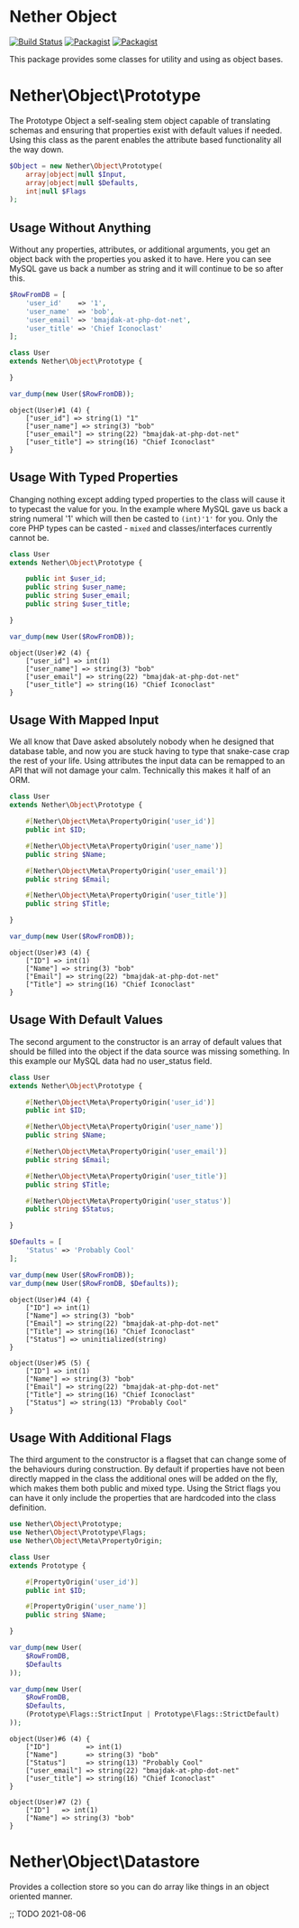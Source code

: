 # Nether Object

[![Build Status](https://travis-ci.org/netherphp/object.svg?branch=AttributeBased)](https://travis-ci.org/netherphp/object)  [![Packagist](https://img.shields.io/packagist/v/netherphp/object.svg)](https://packagist.org/packages/netherphp/object) [![Packagist](https://img.shields.io/packagist/dt/netherphp/object.svg)](https://packagist.org/packages/netherphp/object)

This package provides some classes for utility and using as object bases.



# Nether\Object\Prototype

The Prototype Object a self-sealing stem object capable of translating schemas
and ensuring that properties exist with default values if needed. Using this
class as the parent enables the attribute based functionality all the way down.

```php
$Object = new Nether\Object\Prototype(
	array|object|null $Input,
	array|object|null $Defaults,
	int|null $Flags
);
```

## Usage Without Anything

Without any properties, attributes, or additional arguments, you get an object
back with the properties you asked it to have. Here you can see MySQL gave us
back a number as string and it will continue to be so after this.

```php
$RowFromDB = [
	'user_id'    => '1',
	'user_name'  => 'bob',
	'user_email' => 'bmajdak-at-php-dot-net',
	'user_title' => 'Chief Iconoclast'
];

class User
extends Nether\Object\Prototype {

}

var_dump(new User($RowFromDB));
```

```
object(User)#1 (4) {
	["user_id"] => string(1) "1"
	["user_name"] => string(3) "bob"
	["user_email"] => string(22) "bmajdak-at-php-dot-net"
	["user_title"] => string(16) "Chief Iconoclast"
}
```



## Usage With Typed Properties

Changing nothing except adding typed properties to the class will cause it
to typecast the value for you. In the example where MySQL gave us back a string
numeral '1' which will then be casted to `(int)'1'` for you. Only the core PHP
types can be casted - `mixed` and classes/interfaces currently cannot be.

```php
class User
extends Nether\Object\Prototype {

	public int $user_id;
	public string $user_name;
	public string $user_email;
	public string $user_title;

}

var_dump(new User($RowFromDB));
```

```
object(User)#2 (4) {
	["user_id"] => int(1)
	["user_name"] => string(3) "bob"
	["user_email"] => string(22) "bmajdak-at-php-dot-net"
	["user_title"] => string(16) "Chief Iconoclast"
}
```



## Usage With Mapped Input

We all know that Dave asked absolutely nobody when he designed that database
table, and now you are stuck having to type that snake-case crap the rest
of your life. Using attributes the input data can be remapped to an API that
will not damage your calm. Technically this makes it half of an ORM.

```php
class User
extends Nether\Object\Prototype {

	#[Nether\Object\Meta\PropertyOrigin('user_id')]
	public int $ID;

	#[Nether\Object\Meta\PropertyOrigin('user_name')]
	public string $Name;

	#[Nether\Object\Meta\PropertyOrigin('user_email')]
	public string $Email;

	#[Nether\Object\Meta\PropertyOrigin('user_title')]
	public string $Title;

}

var_dump(new User($RowFromDB));
```

```
object(User)#3 (4) {
	["ID"] => int(1)
	["Name"] => string(3) "bob"
	["Email"] => string(22) "bmajdak-at-php-dot-net"
	["Title"] => string(16) "Chief Iconoclast"
}
```



## Usage With Default Values

The second argument to the constructor is an array of default values that
should be filled into the object if the data source was missing something.
In this example our MySQL data had no user_status field.

```php
class User
extends Nether\Object\Prototype {

	#[Nether\Object\Meta\PropertyOrigin('user_id')]
	public int $ID;

	#[Nether\Object\Meta\PropertyOrigin('user_name')]
	public string $Name;

	#[Nether\Object\Meta\PropertyOrigin('user_email')]
	public string $Email;

	#[Nether\Object\Meta\PropertyOrigin('user_title')]
	public string $Title;

	#[Nether\Object\Meta\PropertyOrigin('user_status')]
	public string $Status;

}

$Defaults = [
	'Status' => 'Probably Cool'
];

var_dump(new User($RowFromDB));
var_dump(new User($RowFromDB, $Defaults));
```

```
object(User)#4 (4) {
	["ID"] => int(1)
	["Name"] => string(3) "bob"
	["Email"] => string(22) "bmajdak-at-php-dot-net"
	["Title"] => string(16) "Chief Iconoclast"
	["Status"] => uninitialized(string)
}

object(User)#5 (5) {
	["ID"] => int(1)
	["Name"] => string(3) "bob"
	["Email"] => string(22) "bmajdak-at-php-dot-net"
	["Title"] => string(16) "Chief Iconoclast"
	["Status"] => string(13) "Probably Cool"
}
```



## Usage With Additional Flags

The third argument to the constructor is a flagset that can change some of the
behaviours during construction. By default if properties have not been directly
mapped in the class the additional ones will be added on the fly, which makes
them both public and mixed type. Using the Strict flags you can have it only
include the properties that are hardcoded into the class definition.

```php
use Nether\Object\Prototype;
use Nether\Object\Prototype\Flags;
use Nether\Object\Meta\PropertyOrigin;

class User
extends Prototype {

	#[PropertyOrigin('user_id')]
	public int $ID;

	#[PropertyOrigin('user_name')]
	public string $Name;

}

var_dump(new User(
	$RowFromDB,
	$Defaults
));

var_dump(new User(
	$RowFromDB,
	$Defaults,
	(Prototype\Flags::StrictInput | Prototype\Flags::StrictDefault)
));

```

```
object(User)#6 (4) {
	["ID"]         => int(1)
	["Name"]       => string(3) "bob"
	["Status"]     => string(13) "Probably Cool"
	["user_email"] => string(22) "bmajdak-at-php-dot-net"
	["user_title"] => string(16) "Chief Iconoclast"
}

object(User)#7 (2) {
	["ID"]   => int(1)
	["Name"] => string(3) "bob"
}
```



# Nether\Object\Datastore

Provides a collection store so you can do array like things in an object
oriented manner.

;; TODO 2021-08-06